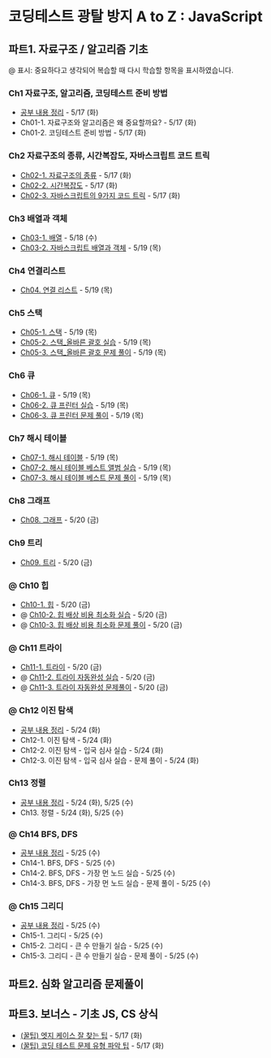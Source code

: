 # 코딩테스트 광탈 방지 A to Z : JavaScript

## 파트1. 자료구조 / 알고리즘 기초

@ 표시: 중요하다고 생각되어 복습할 때 다시 학습할 항목을 표시하였습니다.

### Ch1 자료구조, 알고리즘, 코딩테스트 준비 방법

- [공부 내용 정리](./파트1/Ch01.md) - 5/17 (화)
- Ch01-1. 자료구조와 알고리즘은 왜 중요할까요? - 5/17 (화)
- Ch01-2. 코딩테스트 준비 방법 - 5/17 (화)

### Ch2 자료구조의 종류, 시간복잡도, 자바스크립트 코드 트릭

- [Ch02-1. 자료구조의 종류](./파트1/Ch02-1.md) - 5/17 (화)
- [Ch02-2. 시간복잡도](./파트1/Ch02-2.md) - 5/17 (화)
- [Ch02-3. 자바스크립트의 9가지 코드 트릭](./파트1/Ch02-3.md) - 5/17 (화)

### Ch3 배열과 객체

- [Ch03-1. 배열](./파트1/Ch03-1.md) - 5/18 (수)
- [Ch03-2. 자바스크립트 배열과 객체](./파트1/Ch03-2.md) - 5/19 (목)

### Ch4 연결리스트

- [Ch04. 연결 리스트](./파트1/Ch04.md) - 5/19 (목)

### Ch5 스택

- [Ch05-1. 스택](./파트1/Ch05-1.md) - 5/19 (목)
- [Ch05-2. 스택\_올바른 괄호 실습](./파트1/Ch05-2.md) - 5/19 (목)
- [Ch05-3. 스택\_올바른 괄호 문제 풀이](./파트1/Ch05-3.md) - 5/19 (목)

### Ch6 큐

- [Ch06-1. 큐](./파트1/Ch06-1.md) - 5/19 (목)
- [Ch06-2. 큐 프린터 실습](./파트1/Ch06-2.md) - 5/19 (목)
- [Ch06-3. 큐 프린터 문제 풀이](./파트1/Ch06-3.md) - 5/19 (목)

### Ch7 해시 테이블

- [Ch07-1. 해시 테이블](./파트1/Ch07-1.md) - 5/19 (목)
- [Ch07-2. 해시 테이블 베스트 앨범 실습](./파트1/Ch07-2.md) - 5/19 (목)
- [Ch07-3. 해시 테이블 베스트 문제 풀이](./파트1/Ch07-3.md) - 5/19 (목)

### Ch8 그래프

- [Ch08. 그래프](./파트1/Ch08.md) - 5/20 (금)

### Ch9 트리

- [Ch09. 트리](./파트1/Ch09.md) - 5/20 (금)

### @ Ch10 힙

- [Ch10-1. 힙](./파트1/Ch10-1.md) - 5/20 (금)
- @ [Ch10-2. 힙 배상 비용 최소화 실습](./파트1/Ch10-2.md) - 5/20 (금)
- @ [Ch10-3. 힙 배상 비용 최소화 문제 풀이](./파트1/Ch10-3.md) - 5/20 (금)

### @ Ch11 트라이

- [Ch11-1. 트라이](./파트1/Ch11-1.md) - 5/20 (금)
- @ [Ch11-2. 트라이 자동완성 실습](./파트1/Ch11-2.md) - 5/20 (금)
- @ [Ch11-3. 트라이 자동완성 문제풀이](./파트1/Ch11-3.md) - 5/20 (금)

### @ Ch12 이진 탐색

- [공부 내용 정리](./파트1/Ch12.md) - 5/24 (화)
- Ch12-1. 이진 탐색 - 5/24 (화)
- Ch12-2. 이진 탐색 - 입국 심사 실습 - 5/24 (화)
- Ch12-3. 이진 탐색 - 입국 심사 실습 - 문제 풀이 - 5/24 (화)

### Ch13 정렬

- [공부 내용 정리](./파트1/Ch13.정렬.md) - 5/24 (화), 5/25 (수)
- Ch13. 정렬 - 5/24 (화), 5/25 (수)

### @ Ch14 BFS, DFS

- [공부 내용 정리](./파트1/Ch14.BFS,DFS.md) - 5/25 (수)
- Ch14-1. BFS, DFS - 5/25 (수)
- Ch14-2. BFS, DFS - 가장 먼 노드 실습 - 5/25 (수)
- Ch14-3. BFS, DFS - 가장 먼 노드 실습 - 문제 풀이 - 5/25 (수)

### @ Ch15 그리디

- [공부 내용 정리](./파트1/Ch15.그리디.md) - 5/25 (수)
- Ch15-1. 그리디 - 5/25 (수)
- Ch15-2. 그리디 - 큰 수 만들기 실습 - 5/25 (수)
- Ch15-3. 그리디 - 큰 수 만들기 실습 - 문제 풀이 - 5/25 (수)

## 파트2. 심화 알고리즘 문제풀이

## 파트3. 보너스 - 기초 JS, CS 상식

- [(꿀팁) 엣지 케이스 잘 찾는 팁](./파트3/tip-edge-case.md) - 5/17 (화)
- [(꿀팁) 코딩 테스트 문제 유형 파악 팁](./파트3/tip-problem-reading.md) - 5/17 (화)

